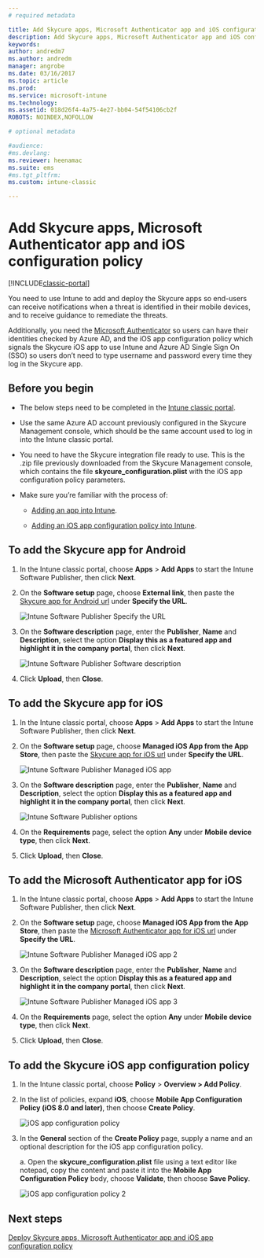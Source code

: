```yaml
---
# required metadata

title: Add Skycure apps, Microsoft Authenticator app and iOS configuration policy 
description: Add Skycure apps, Microsoft Authenticator app and iOS configuration policy into Intune classic portal.
keywords:
author: andredm7
ms.author: andredm
manager: angrobe
ms.date: 03/16/2017
ms.topic: article
ms.prod:
ms.service: microsoft-intune
ms.technology:
ms.assetid: 018d26f4-4a75-4e27-bb04-54f54106cb2f
ROBOTS: NOINDEX,NOFOLLOW

# optional metadata

#audience:
#ms.devlang:
ms.reviewer: heenamac
ms.suite: ems
#ms.tgt_pltfrm:
ms.custom: intune-classic

---
```


# Add Skycure apps, Microsoft Authenticator app and iOS configuration policy

[!INCLUDE[classic-portal](../includes/classic-portal.md)]

You need to use Intune to add and deploy the Skycure apps so end-users can receive notifications when a threat is identified in their mobile devices, and to receive guidance to remediate the threats.

Additionally, you need the [Microsoft Authenticator](https://docs.microsoft.com/azure/multi-factor-authentication/end-user/microsoft-authenticator-app-how-to) so users can have their identities checked by Azure AD, and the iOS app configuration policy which signals the Skycure iOS app to use Intune and Azure AD Single Sign On (SSO) so users don’t need to type username and password every time they log in the Skycure app.

## Before you begin

-   The below steps need to be completed in the [Intune classic portal](https://manage.microsoft.com/).

-   Use the same Azure AD account previously configured in the Skycure Management console, which should be the same account used to log in into the Intune classic portal.

-   You need to have the Skycure integration file ready to use. This is the .zip file previously downloaded from the Skycure Management console, which contains the file **skycure\_configuration.plist** with the iOS app configuration policy parameters.

-   Make sure you’re familiar with the process of:

    -   [Adding an app into Intune](/intune-classic/deploy-use/add-apps).

    -   [Adding an iOS app configuration policy into Intune](/intune-classic/deploy-use/configure-ios-apps-with-mobile-app-configuration-policies-in-microsoft-intune).

## To add the Skycure app for Android

1.  In the Intune classic portal, choose **Apps** &gt; **Add Apps** to start the Intune Software Publisher, then click **Next**.

2.  On the **Software setup** page, choose **External link**, then paste the [Skycure app for Android url](https://play.google.com/store/apps/details?id=com.skycure.skycure) under **Specify the URL**.

    ![Intune Software Publisher Specify the URL](../media/mtp/skycure-add-apps-1.png)

3.  On the **Software description** page, enter the **Publisher**, **Name** and **Description**, select the option **Display this as a featured app and highlight it in the company portal**, then click **Next**.

    ![Intune Software Publisher Software description](../media/mtp/skycure-add-apps-2.png)

4.  Click **Upload**, then **Close**.

## To add the Skycure app for iOS

1.  In the Intune classic portal, choose **Apps** &gt; **Add Apps** to start the Intune Software Publisher, then click **Next**.

2.  On the **Software setup** page, choose **Managed iOS App from the App Store**, then paste the [Skycure app for iOS url](https://itunes.apple.com/us/app/skycure/id695620821?mt=8) under **Specify the URL**.

    ![Intune Software Publisher Managed iOS app](../media/mtp/skycure-add-apps-3.png)

3.  On the **Software description** page, enter the **Publisher**, **Name** and **Description**, select the option **Display this as a featured app and highlight it in the company portal**, then click **Next**.

    ![Intune Software Publisher options](../media/mtp/skycure-add-apps-4.png)

4.  On the **Requirements** page, select the option **Any** under **Mobile device type**, then click **Next**.

5.  Click **Upload**, then **Close**.

## To add the Microsoft Authenticator app for iOS

1.  In the Intune classic portal, choose **Apps** &gt; **Add Apps** to start the Intune Software Publisher, then click **Next**.

2.  On the **Software setup** page, choose **Managed iOS App from the App Store**, then paste the [Microsoft Authenticator app for iOS url](https://itunes.apple.com/us/app/microsoft-authenticator/id983156458?mt=8) under **Specify the URL**.

    ![Intune Software Publisher Managed iOS app 2](../media/mtp/skycure-add-apps-5.png)

3.  On the **Software description** page, enter the **Publisher**, **Name** and **Description**, select the option **Display this as a featured app and highlight it in the company portal**, then click **Next**.

    ![Intune Software Publisher Managed iOS app 3](../media/mtp/skycure-add-apps-6.png)

4.  On the **Requirements** page, select the option **Any** under **Mobile device type**, then click **Next**.

5.  Click **Upload**, then **Close**.

## To add the Skycure iOS app configuration policy

1.  In the Intune classic portal, choose **Policy** &gt; **Overview &gt; Add Policy**.

2.  In the list of policies, expand **iOS**, choose **Mobile App Configuration Policy (iOS 8.0 and later)**, then choose **Create Policy**.

    ![iOS app configuration policy](../media/mtp/skycure-add-apps-7.png)

3.  In the **General** section of the **Create Policy** page, supply a name and an optional description for the iOS app configuration policy.

    a.  Open the **skycure\_configuration.plist** file using a text editor like notepad, copy the content and paste it into the **Mobile App Configuration Policy** body, choose **Validate**, then choose **Save Policy**.

       ![iOS app configuration policy 2](../media/mtp/skycure-add-apps-8.png)

## Next steps

[Deploy Skycure apps, Microsoft Authenticator app and iOS app configuration policy](/intune-classic/deploy-use/deploy-skycure-apps-microsoft-authenticator-app-and-ios-app-configuration-policy)
